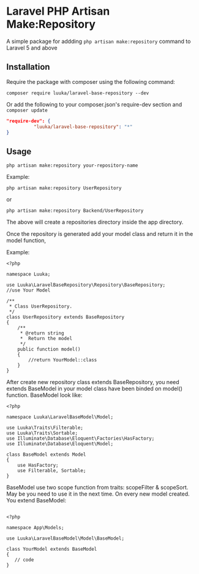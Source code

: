 # Laravel PHP Artisan Make:Repository
A simple package for addding `php artisan make:repository` command to Laravel 5 and above

## Installation
Require the package with composer using the following command:

`composer require luuka/laravel-base-repository --dev`

Or add the following to your composer.json's require-dev section and `composer update`

```json
"require-dev": {
          "luuka/laravel-base-repository": "*"
}
```
## Usage
`php artisan make:repository your-repository-name`

Example:
```
php artisan make:repository UserRepository
```
or
```
php artisan make:repository Backend/UserRepository
```

The above will create a repositories directory inside the app directory.

Once the repository is generated add your model class and return it in the model function,

Example:

```
<?php

namespace Luuka;

use Luuka\LaravelBaseRepository\Repository\BaseRepository;
//use Your Model

/**
 * Class UserRepository.
 */
class UserRepository extends BaseRepository
{
    /**
     * @return string
     *  Return the model
     */
    public function model()
    {
        //return YourModel::class
    }
}

```

After create new repository class extends BaseRepository, you need extends BaseModel in your model class have been binded on model() function. BaseModel look like:

```
<?php

namespace Luuka\LaravelBaseModel\Model;

use Luuka\Traits\Filterable;
use Luuka\Traits\Sortable;
use Illuminate\Database\Eloquent\Factories\HasFactory;
use Illuminate\Database\Eloquent\Model;

class BaseModel extends Model
{
    use HasFactory;
    use Filterable, Sortable;
}
```

BaseModel use two scope function from traits: scopeFilter & scopeSort. May be you need to use it in the next time.
On every new model created. You extend BaseModel:

```

<?php

namespace App\Models;

use Luuka\LaravelBaseModel\Model\BaseModel;

class YourModel extends BaseModel
{
   // code
}


```